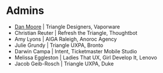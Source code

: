 # Admins

* [Dan Moore](https://tridesign.slack.com/messages/@dan.moore/) | Triangle Designers, Vaporware
* Christian Reuter | Refresh the Triangle, Thoughtbot
* Amy Lyons | AIGA Raleigh, Anoroc Agency
* Julie Grundy | Triangle UXPA, Bronto
* Darwin Campa | Intent, Ticketmaster Mobile Studio
* Melissa Eggleston | Ladies That UX, Girl Develop It, Lenovo
* Jacob Geib-Rosch | Triangle UXPA, Duke
